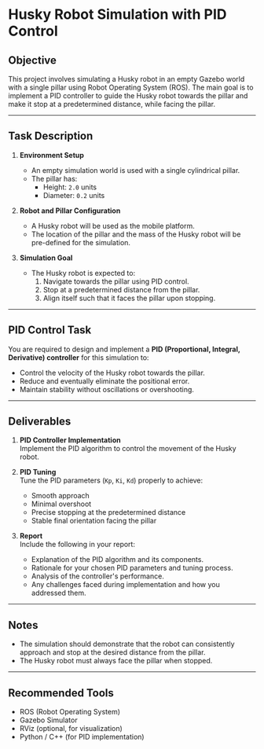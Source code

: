 # Husky Robot Simulation with PID Control

## Objective

This project involves simulating a Husky robot in an empty Gazebo world with a single pillar using Robot Operating System (ROS). The main goal is to implement a PID controller to guide the Husky robot towards the pillar and make it stop at a predetermined distance, while facing the pillar.

---

## Task Description

1. **Environment Setup**  
   - An empty simulation world is used with a single cylindrical pillar.
   - The pillar has:
     - Height: `2.0` units
     - Diameter: `0.2` units

2. **Robot and Pillar Configuration**  
   - A Husky robot will be used as the mobile platform.
   - The location of the pillar and the mass of the Husky robot will be pre-defined for the simulation.

3. **Simulation Goal**  
   - The Husky robot is expected to:
     1. Navigate towards the pillar using PID control.
     2. Stop at a predetermined distance from the pillar.
     3. Align itself such that it faces the pillar upon stopping.

---

## PID Control Task

You are required to design and implement a **PID (Proportional, Integral, Derivative) controller** for this simulation to:

- Control the velocity of the Husky robot towards the pillar.
- Reduce and eventually eliminate the positional error.
- Maintain stability without oscillations or overshooting.

---

## Deliverables

1. **PID Controller Implementation**  
   Implement the PID algorithm to control the movement of the Husky robot.

2. **PID Tuning**  
   Tune the PID parameters (`Kp`, `Ki`, `Kd`) properly to achieve:
   - Smooth approach
   - Minimal overshoot
   - Precise stopping at the predetermined distance
   - Stable final orientation facing the pillar

3. **Report**  
   Include the following in your report:
   - Explanation of the PID algorithm and its components.
   - Rationale for your chosen PID parameters and tuning process.
   - Analysis of the controller's performance.
   - Any challenges faced during implementation and how you addressed them.

---

## Notes

- The simulation should demonstrate that the robot can consistently approach and stop at the desired distance from the pillar.
- The Husky robot must always face the pillar when stopped.

---

## Recommended Tools

- ROS (Robot Operating System)
- Gazebo Simulator
- RViz (optional, for visualization)
- Python / C++ (for PID implementation)





